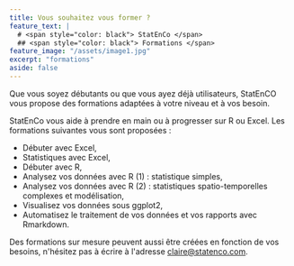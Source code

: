 ```yaml
---
title: Vous souhaitez vous former ?
feature_text: |
  # <span style="color: black"> StatEnCo </span>
  ## <span style="color: black"> Formations </span>
feature_image: "/assets/image1.jpg"
excerpt: "formations"
aside: false
---
```


Que vous soyez débutants ou que vous ayez déjà utilisateurs, StatEnCO vous propose des formations adaptées à votre niveau et à vos besoin.

StatEnCo vous aide à prendre en main ou à progresser sur R ou Excel. Les formations suivantes vous sont proposées : 
  - Débuter avec Excel,
  - Statistiques avec Excel,
  - Débuter avec R,
  - Analysez vos données avec R (1) : statistique simples,
  - Analysez vos données avec R (2) : statistiques spatio-temporelles complexes et modélisation,
  - Visualisez vos données sous ggplot2,
  - Automatisez le traitement de vos données et vos rapports avec Rmarkdown.

Des formations sur mesure peuvent aussi être créées en fonction de vos besoins, n'hésitez pas à écrire à l'adresse claire@statenco.com.


